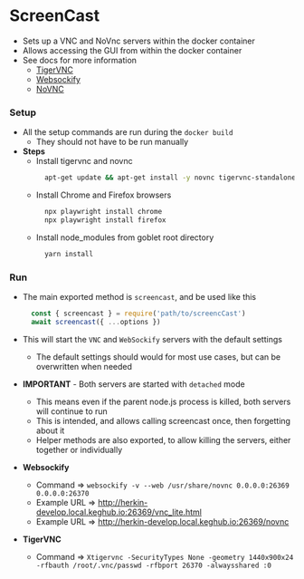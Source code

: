 # ScreenCast
* Sets up a VNC and NoVnc servers within the docker container
* Allows accessing the GUI from within the docker container
* See docs for more information
  * [TigerVNC](https://tigervnc.org/)
  * [Websockify](https://github.com/novnc/websockify)
  * [NoVNC](https://novnc.com/noVNC/docs/EMBEDDING.html)

### Setup
* All the setup commands are run during the `docker build`
  * They should not have to be run manually
* **Steps**
  * Install tigervnc and novnc
    ```sh
      apt-get update && apt-get install -y novnc tigervnc-standalone-server
    ```
  * Install Chrome and Firefox browsers
    ```sh
      npx playwright install chrome
      npx playwright install firefox
    ```
  * Install node_modules from goblet root directory
    ```sh
      yarn install
    ```

### Run
* The main exported method is `screencast`, and be used like this
  ```js
    const { screencast } = require('path/to/screencCast')
    await screencast({ ...options })
  ```
* This will start the `VNC` and `WebSockify` servers with the default settings
  * The default settings should would for most use cases, but can be overwritten when needed
* **IMPORTANT** - Both servers are started with `detached` mode
  * This means even if the parent node.js process is killed, both servers will continue to run
  * This is intended, and allows calling screencast once, then forgetting about it
  * Helper methods are also exported, to allow killing the servers, either together or individually

* **Websockify**
  * Command => `websockify -v --web /usr/share/novnc 0.0.0.0:26369 0.0.0.0:26370`
  * Example URL => http://herkin-develop.local.keghub.io:26369/vnc_lite.html
  * Example URL => http://herkin-develop.local.keghub.io:26369/novnc
* **TigerVNC**
  * Command => `Xtigervnc -SecurityTypes None -geometry 1440x900x24 -rfbauth /root/.vnc/passwd -rfbport 26370 -alwaysshared :0`
